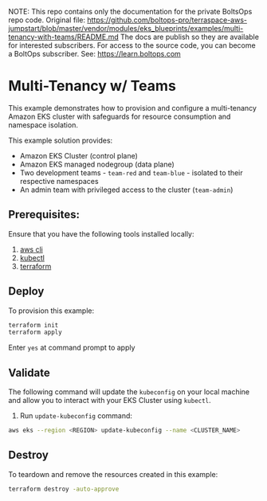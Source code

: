 <!-- note marker start -->
NOTE: This repo contains only the documentation for the private BoltsOps repo code.
Original file: https://github.com/boltops-pro/terraspace-aws-jumpstart/blob/master/vendor/modules/eks_blueprints/examples/multi-tenancy-with-teams/README.md
The docs are publish so they are available for interested subscribers.
For access to the source code, you can become a BoltOps subscriber.
See: https://learn.boltops.com

<!-- note marker end -->

# Multi-Tenancy w/ Teams

This example demonstrates how to provision and configure a multi-tenancy Amazon EKS cluster with safeguards for resource consumption and namespace isolation.

This example solution provides:

- Amazon EKS Cluster (control plane)
- Amazon EKS managed nodegroup (data plane)
- Two development teams - `team-red` and `team-blue` - isolated to their respective namespaces
- An admin team with privileged access to the cluster (`team-admin`)

## Prerequisites:

Ensure that you have the following tools installed locally:

1. [aws cli](https://docs.aws.amazon.com/cli/latest/userguide/install-cliv2.html)
2. [kubectl](https://Kubernetes.io/docs/tasks/tools/)
3. [terraform](https://learn.hashicorp.com/tutorials/terraform/install-cli)

## Deploy

To provision this example:

```sh
terraform init
terraform apply
```

Enter `yes` at command prompt to apply

## Validate

The following command will update the `kubeconfig` on your local machine and allow you to interact with your EKS Cluster using `kubectl`.

1. Run `update-kubeconfig` command:

```sh
aws eks --region <REGION> update-kubeconfig --name <CLUSTER_NAME>
```

## Destroy

To teardown and remove the resources created in this example:

```sh
terraform destroy -auto-approve
```
